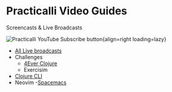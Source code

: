 # Practicalli Video Guides

Screencasts & Live Broadcasts

![Practicalli YouTube Subscribe button](https://raw.githubusercontent.com/practicalli/graphic-design/live/buttons/practicalli-youtube-channel-subscribe-button.png){align=right loading=lazy}


- [All Live broadcasts](https://www.youtube.com/playlist?list=PLpr9V-R8ZxiDjyU7cQYWOEFBDR1t7t0wv)
- Challenges
  - [4Ever Clojure](https://www.youtube.com/playlist?list=PLpr9V-R8ZxiDB_KGrbliCsCUrmcBvdW16) 
  - Exercisim
- [Clojure CLI](https://www.youtube.com/playlist?list=PLpr9V-R8ZxiB3u90ga_SdxYsF2k2JTag1)
- Neovim
-[Spacemacs](https://www.youtube.com/playlist?list=PLpr9V-R8ZxiCHMl2_dn1Fovcd34Oz45su)

